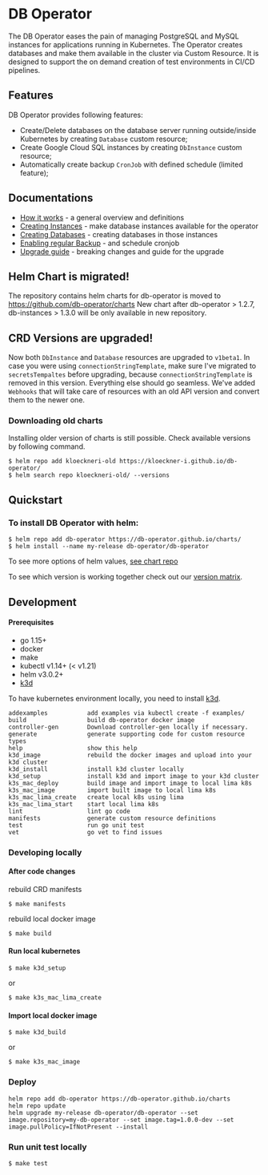 # DB Operator

The DB Operator eases the pain of managing PostgreSQL and MySQL instances for applications running in Kubernetes. The Operator creates databases and make them available in the cluster via Custom Resource. It is designed to support the on demand creation of test environments in CI/CD pipelines.

## Features

DB Operator provides following features:

* Create/Delete databases on the database server running outside/inside Kubernetes by creating `Database` custom resource;
* Create Google Cloud SQL instances by creating `DbInstance` custom resource;
* Automatically create backup `CronJob` with defined schedule (limited feature);

## Documentations
* [How it works](docs/howitworks.md) - a general overview and definitions
* [Creating Instances](docs/creatinginstances.md) - make database instances available for the operator
* [Creating Databases](docs/creatingdatabases.md) - creating databases in those instances
* [Enabling regular Backup](docs/enablingbackup.md) - and schedule cronjob
* [Upgrade guide](docs/upgradeguide.md) - breaking changes and guide for the upgrade

## Helm Chart is migrated!
The repository contains helm charts for db-operator is moved to https://github.com/db-operator/charts
New chart after db-operator > 1.2.7, db-instances > 1.3.0 will be only available in new repository.

## CRD Versions are upgraded!
Now both `DbInstance` and `Database` resources are upgraded to `v1beta1`.
In case you were using `connectionStringTemplate`, make sure I've migrated to `secretsTempaltes` before upgrading, because `connectionStringTemplate` is removed in this version. Everything else should go seamless. We've added `Webhooks` that will take care of resources with an old API version and convert them to the newer one.  

### Downloading old charts

Installing older version of charts is still possible.
Check available versions by following command.

```
$ helm repo add kloeckneri-old https://kloeckner-i.github.io/db-operator/
$ helm search repo kloeckneri-old/ --versions
```

## Quickstart

### To install DB Operator with helm:

```
$ helm repo add db-operator https://db-operator.github.io/charts/
$ helm install --name my-release db-operator/db-operator
```

To see more options of helm values, [see chart repo]([https://github.com/db-operator/charts/tree/main/charts/db-operator])

To see which version is working together check out our [version matrix](https://github.com/db-operator/db-operator/wiki/Version-Matrix).

## Development

#### Prerequisites
* go 1.15+
* docker
* make
* kubectl v1.14+ (< v1.21)
* helm v3.0.2+
* [k3d](https://github.com/rancher/k3d)

To have kubernetes environment locally, you need to install [k3d](https://github.com/rancher/k3d).



```
addexamples           add examples via kubectl create -f examples/
build                 build db-operator docker image
controller-gen        Download controller-gen locally if necessary.
generate              generate supporting code for custom resource types
help                  show this help
k3d_image             rebuild the docker images and upload into your k3d cluster
k3d_install           install k3d cluster locally
k3d_setup             install k3d and import image to your k3d cluster
k3s_mac_deploy        build image and import image to local lima k8s
k3s_mac_image         import built image to local lima k8s
k3s_mac_lima_create   create local k8s using lima
k3s_mac_lima_start    start local lima k8s
lint                  lint go code
manifests             generate custom resource definitions
test                  run go unit test
vet                   go vet to find issues
```

### Developing locally

#### After code changes

rebuild CRD manifests
```
$ make manifests
```

rebuild local docker image
```
$ make build
```

#### Run local kubernetes
```
$ make k3d_setup
```

or

```
$ make k3s_mac_lima_create
```

#### Import local docker image

```
$ make k3d_build
```

or
```
$ make k3s_mac_image
```

### Deploy

```
helm repo add db-operator https://db-operator.github.io/charts
helm repo update
helm upgrade my-release db-operator/db-operator --set image.repository=my-db-operator --set image.tag=1.0.0-dev --set image.pullPolicy=IfNotPresent --install
```

### Run unit test locally

```
$ make test
```
